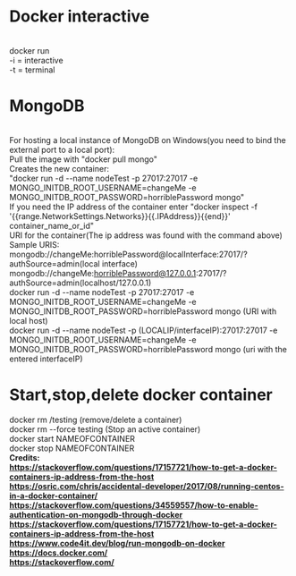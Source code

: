 # Docker interactive
<br>docker run 
<br>-i = interactive
<br>-t = terminal
# MongoDB
<br>For hosting a local instance of MongoDB on Windows(you need to bind the external port to a local port):
<br>Pull the image with "docker pull mongo"
<br>Creates the new container: <br>"docker run -d --name nodeTest -p 27017:27017 -e MONGO_INITDB_ROOT_USERNAME=changeMe -e MONGO_INITDB_ROOT_PASSWORD=horriblePassword mongo"
<br>If you need the IP address of the container enter "docker inspect -f '{{range.NetworkSettings.Networks}}{{.IPAddress}}{{end}}' container_name_or_id"
<br>URI for the container(The ip address was found with the command above)
<br>Sample URIS:<br>mongodb://changeMe:horriblePassword@localInterface:27017/?authSource=admin(local interface)<br>mongodb://changeMe:horriblePassword@127.0.0.1:27017/?authSource=admin(localhost/127.0.0.1)
<br>docker run -d --name nodeTest -p 27017:27017 -e MONGO_INITDB_ROOT_USERNAME=changeMe -e MONGO_INITDB_ROOT_PASSWORD=horriblePassword mongo (URI with local host)
<br>docker run -d --name nodeTest -p (LOCALIP/interfaceIP):27017:27017 -e MONGO_INITDB_ROOT_USERNAME=changeMe -e MONGO_INITDB_ROOT_PASSWORD=horriblePassword mongo (uri with the entered interfaceIP)
# Start,stop,delete docker container
docker rm /testing (remove/delete a container)<br>
docker rm --force testing (Stop an active container)
<br>docker start NAMEOFCONTAINER
<br>docker stop NAMEOFCONTAINER
<br><b>Credits:
  <br>https://stackoverflow.com/questions/17157721/how-to-get-a-docker-containers-ip-address-from-the-host
  <br>https://osric.com/chris/accidental-developer/2017/08/running-centos-in-a-docker-container/
  <br>https://stackoverflow.com/questions/34559557/how-to-enable-authentication-on-mongodb-through-docker
  <br>https://stackoverflow.com/questions/17157721/how-to-get-a-docker-containers-ip-address-from-the-host
  <br>https://www.code4it.dev/blog/run-mongodb-on-docker
  <br>https://docs.docker.com/
  <br>https://stackoverflow.com/
